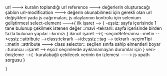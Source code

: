 url ---> kuralın toplandığı url
reference ---> değerlerin oluşturacağı şablon
url-modification ---> değerin okunabilmesi için gerekli olan url değişikleri yada js cağırmaları,
js olaylarının kontrolu için selenium geliştirmesi
select-element --->{
              ilk işaret --> {
                        -eşsiz: sayfa içerisinde 1 tane bulunup çekilmek istenen değer ::mavi
                        -tekrarlı: sayfa içerisinde birden fazla bulunan yapılar       ::kırmızı
              }
              ikincil işaret -->{
                        -seçimReferamsı
                                ::metin -->eşsiz
                                ::attribute -->class:tekrarlı -->id:eşsiz
                                ::tag --> tekrarlı
                        -seçimTipi
                                ::metin
                                ::attribute ---> class selector:: seçilen sınıfa sahip elmentleri boyar ::turuncu
                                ::işaret --> eşsiz seçimlerde ayıklanamayan durumlar için
              }
              veri-önizleme -->{
                        -kuralabağlı çekilecek verinin ön izlemesi ---> js xpath sorgusu
              }

    }